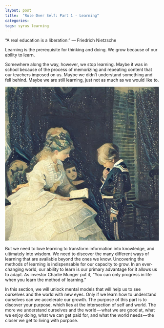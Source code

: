 ```yaml
---
layout: post
title:  "Rule Over Self: Part 1 - Learning"
categories: 
tags: syrus learning
---
```


“A real education is a liberation.”
— Friedrich Nietzsche

Learning is the prerequisite for thinking and doing. We grow because of our ability to learn.

Somewhere along the way, however, we stop learning. Maybe it was in school because of the process of memorizing and repeating content that our teachers imposed on us. Maybe we didn’t understand something and fell behind. Maybe we are still learning, just not as much as we would like to.

<img src="/media/learning.jpg" />

But we need to love learning to transform information into knowledge, and ultimately into wisdom. We need to discover the many different ways of learning that are available beyond the ones we know. Uncovering the methods of learning is indispensable for our capacity to grow. In an ever-changing world, our ability to learn is our primary advantage for it allows us to adapt. As investor Charlie Munger put it, “You can only progress in life when you learn the method of learning.”

In this section, we will unlock mental models that will help us to see ourselves and the world with new eyes. Only if we learn how to understand ourselves can we accelerate our growth. The purpose of this part is to discover your purpose, which lies at the intersection of self and world. The more we understand ourselves and the world — what we are good at, what we enjoy doing, what we can get paid for, and what the world needs — the closer we get to living with purpose.